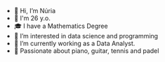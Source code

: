 - 👋 Hi, I’m Núria
- 🎂 I'm 26 y.o.
- 🎓 I have a Mathematics Degree
- 👀 I’m interested in data science and programming
- 🌱 I’m currently working as a Data Analyst.
- 🧐 Passionate about piano, guitar, tennis and padel

<!---
nurialopezraich/nurialopezraich is a ✨ special ✨ repository because its `README.md` (this file) appears on your GitHub profile.
You can click the Preview link to take a look at your changes.
--->
